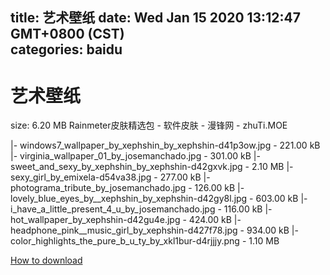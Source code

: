 
title: 艺术壁纸
date: Wed Jan 15 2020 13:12:47 GMT+0800 (CST)    
categories: baidu
---

# 艺术壁纸
size: 6.20 MB
 Rainmeter皮肤精选包 - 软件皮肤 - 漫锋网 - zhuTi.MOE
 
|- windows7_wallpaper_by_xephshin_by_xephshin-d41p3ow.jpg - 221.00 kB
|- virginia_wallpaper_01_by_josemanchado.jpg - 301.00 kB
|- sweet_and_sexy_by_xephshin_by_xephshin-d42gxvk.jpg - 2.10 MB
|- sexy_girl_by_emixela-d54va38.jpg - 277.00 kB
|- photograma_tribute_by_josemanchado.jpg - 126.00 kB
|- lovely_blue_eyes_by__xephshin_by_xephshin-d42gy8l.jpg - 603.00 kB
|- i_have_a_little_present_4_u_by_josemanchado.jpg - 116.00 kB
|- hot_wallpaper_by_xephshin-d42gu4e.jpg - 424.00 kB
|- headphone_pink__music_girl_by_xephshin-d427f78.jpg - 934.00 kB
|- color_highlights_the_pure_b_u_ty_by_xkl1bur-d4rjjjy.png - 1.10 MB

[How to download](https://bpcam.bemobtrk.com/go/2ceec3aa-1ca2-46d6-b9ff-aaa5c184517c?jno=70)